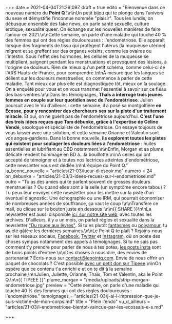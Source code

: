+++
date = 2021-04-04T21:29:09Z
draft = true
edito = "Bienvenue dans ce nouveau numéro du **Point Q** !\n\nUn petit bijou qui te plonge dans l’univers du sexe et démystifie l’inconnue nommée \"plaisir\". Tous les lundis, on débusque ensemble des fake news, on parle santé sexuelle, culture érotique, sexualité queer. On échange sur les nouvelles manières de faire l’amour en 2021.\n\nCette semaine, on parle d'une maladie qui touche 40 % des femmes qui ont des règles douloureuses : l'endométriose. Elle apparaît lorsque des fragments de tissu qui protègent l'utérus (la muqueuse utérine) migrent et se greffent sur des organes voisins, comme les ovaires ou l'intestin. Sous l'effet des hormones, les cellules de la muqueuse se multiplient, saignent pendant les menstruations et provoquent des lésions, à l'origine de douleurs. Rien de mieux qu'un petit schéma, comme celui-ci de l'ARS Hauts-de-France, pour comprendre.\n\nÀ mesure que les langues se délient sur les douleurs menstruelles, on commence à parler de cette maladie. Tant mieux car plus elle est diagnostiquée tôt, mieux on la soulage. On a enquêté pour vous et on vous transmet l'essentiel à savoir sur ce fléau des bas-ventres.\n\nDans les témoignages, **Thaïs a interrogé trois jeunes femmes en couple sur leur quotidien avec de l'endométriose**. Julien poursuit avec le Vu d'ailleurs : cette semaine, il a posé sa montgolfière **en Écosse, pour y rencontrer des chercheurs·ses sur la piste d'un traitement miracle**. Et oui, on ne guérit pas de l'endométriose aujourd'hui. **C'est l'une des trois idées reçues que Tom débunke, grâce à l'expertise de Céline Vendé**, sexologue et spécialiste de l'endométriose. On essaye toujours de vous laisser avec une solution, et cette semaine Orianne et Valentin sont vos anges-gardiens. Dans la bonne nouvelle, **ils explorent toutes les pistes qui existent pour soulager les douleurs liées à l'endométriose** : huiles essentielles et lubrifiant au CBD notamment.\n\nEnfin, Morgan et sa plume délicate rendent hommage en BD à...la bouillotte.\n\nÀ celles qui ont accepté de témoigner et à toutes nos lectrices atteintes d'endométriose, cette newsletter vous est dédiée.\n\nL’équipe du Point Q."
la_bonne_nouvelle = "articles/21-03/lueur-d-espoir.md"
numero = 24
on_debunke = "articles/21-03/3-idees-recues-sur-l-endometriose.md"
outro = "Tu as des amies qui te parlent souvent de grosses douleurs menstruelles ? Ou quand elles sont à la selle (un symptôme encore tabou) ? Tu peux leur envoyer cette newsletter pour les mettre sur la piste d'un éventuel diagnostic. Une échographie ou une IRM, qui pourrait économiser de nombreuses années de souffrance, ça vaut le coup !\n\nTransfère ce mail, ou clique sur le bouton juste en dessous :\n\n{{ SHARE }}\n\nLa newsletter est aussi disponible [ici, sur notre site web](https://lepointq.com/newsletters/), avec toutes les archives. D'ailleurs, il y a un mois, on parlait règles et sexualité dans la newsletter [\"Du rouge aux lèvres\"](https://lepointq.com/newsletters/du-rouge-aux-levres/)_._ Si tu es plutôt [fantasmes](https://lepointq.com/newsletters/au-bout-de-nos-reves/) ou [polyamour](https://lepointq.com/newsletters/amours-plurielles/), tu as été gâté·e les dernières semaines.\n\nLe Point Q te plaît ? Rejoins-nous sur les réseaux sociaux, [Facebook](https://www.facebook.com/lepointq.news), [Twitter](https://twitter.com/LePointQ) et [Instagram](https://www.instagram.com/lepoint.q/), où on poste des choses sympas notamment des appels à témoignages. Si tu ne sais pas comment t'y prendre pour parler de nous à tes potes, [les posts Insta](https://www.instagram.com/p/CMc82LpgR-w/) sont de bons points d'entrée.\n\nDes choses à nous dire, des envies de partenariat ? Écris-nous sur [contact@lepointq.com](mailto:contact@lepointq.com). Envie de nous offrir un paquet de chocolats ? C'est possible [avec un petit don sur Tipeee](https://fr.tipeee.com/le-point-q).\n\nOn espère que ce contenu t'a enrichi·e et on te dit à la semaine prochaine,\n\nJulien, Juliette, Orianne, Thaïs, Tom et Valentin, aka le Point Q.\n\n{{ TIPEEE }}"
plume_morgan = "/media/uploads/strip-morgan-endometriose.jpg"
preview = "Cette semaine, on parle d'une maladie qui touche 40 % des femmes qui ont des règles douloureuses : l'endométriose."
temoignages = "articles/21-03/j-ai-l-impression-que-je-suis-victime-de-mon-corps.md"
title = "Plein l'endo"
vu_d_ailleurs = "articles/21-03/l-endometriose-bientot-vaincue-par-les-ecossais-e-s.md"

+++
